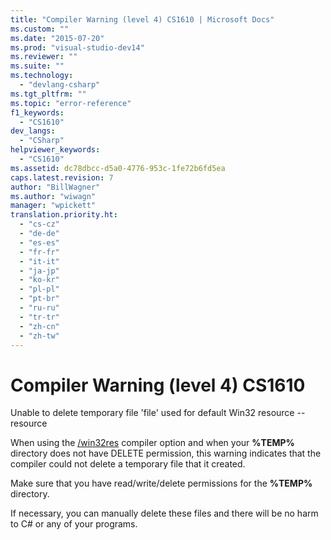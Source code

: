 ```yaml
---
title: "Compiler Warning (level 4) CS1610 | Microsoft Docs"
ms.custom: ""
ms.date: "2015-07-20"
ms.prod: "visual-studio-dev14"
ms.reviewer: ""
ms.suite: ""
ms.technology: 
  - "devlang-csharp"
ms.tgt_pltfrm: ""
ms.topic: "error-reference"
f1_keywords: 
  - "CS1610"
dev_langs: 
  - "CSharp"
helpviewer_keywords: 
  - "CS1610"
ms.assetid: dc78dbcc-d5a0-4776-953c-1fe72b6fd5ea
caps.latest.revision: 7
author: "BillWagner"
ms.author: "wiwagn"
manager: "wpickett"
translation.priority.ht: 
  - "cs-cz"
  - "de-de"
  - "es-es"
  - "fr-fr"
  - "it-it"
  - "ja-jp"
  - "ko-kr"
  - "pl-pl"
  - "pt-br"
  - "ru-ru"
  - "tr-tr"
  - "zh-cn"
  - "zh-tw"
---
```

# Compiler Warning (level 4) CS1610
Unable to delete temporary file 'file' used for default Win32 resource -- resource  
  
 When using the [/win32res](../../../csharp/language-reference/compiler-options/win32res-compiler-option.md) compiler option and when your **%TEMP%** directory does not have DELETE permission, this warning indicates that the compiler could not delete a temporary file that it created.  
  
 Make sure that you have read/write/delete permissions for the **%TEMP%** directory.  
  
 If necessary, you can manually delete these files and there will be no harm to C# or any of your programs.